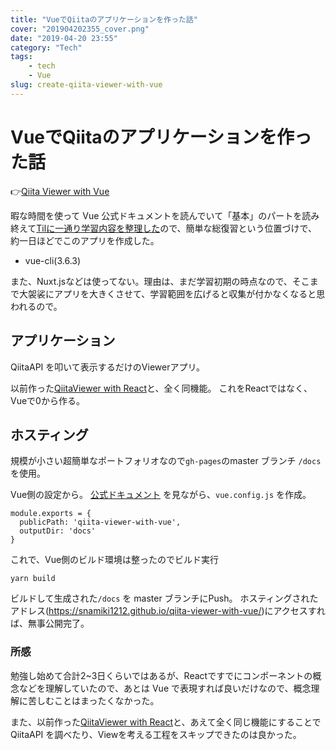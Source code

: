 ```yaml
---
title: "VueでQiitaのアプリケーションを作った話"
cover: "201904202355_cover.png"
date: "2019-04-20 23:55"
category: "Tech"
tags:
    - tech
    - Vue
slug: create-qiita-viewer-with-vue
---
```


# VueでQiitaのアプリケーションを作った話

👉[Qiita Viewer with Vue](https://snamiki1212.github.io/qiita-viewer-with-vue/)

暇な時間を使って Vue 公式ドキュメントを読んでいて「基本」のパートを読み終えて[Tilに一通り学習内容を整理した](https://github.com/snamiki1212/til/blob/master/vue/official_basic/index.md)ので、簡単な総復習という位置づけで、約一日ほどでこのアプリを作成した。

- vue-cli(3.6.3)

また、Nuxt.jsなどは使ってない。理由は、まだ学習初期の時点なので、そこまで大袈裟にアプリを大きくさせて、学習範囲を広げると収集が付かなくなると思われるので。

## アプリケーション

QiitaAPI を叩いて表示するだけのViewerアプリ。

以前作った[QiitaViewer with React](./create-qiita-viewer-with-react)と、全く同機能。
これをReactではなく、Vueで0から作る。

## ホスティング

規模が小さい超簡単なポートフォリオなので`gh-pages`のmaster ブランチ `/docs` を使用。

Vue側の設定から。 [公式ドキュメント](https://cli.vuejs.org/config/#publicpath) を見ながら、`vue.config.js` を作成。

```
module.exports = {
  publicPath: 'qiita-viewer-with-vue',
  outputDir: 'docs'
}
```

これで、Vue側のビルド環境は整ったのでビルド実行

`yarn build`

ビルドして生成された`/docs` を master ブランチにPush。
ホスティングされたアドレス(<https://snamiki1212.github.io/qiita-viewer-with-vue/>)にアクセスすれば、無事公開完了。

### 所感

勉強し始めて合計2~3日くらいではあるが、Reactですでにコンポーネントの概念などを理解していたので、あとは Vue で表現すれば良いだけなので、概念理解に苦しむことはまったくなかった。

また、以前作った[QiitaViewer with React](./create-qiita-viewer-with-react)と、あえて全く同じ機能にすることで QiitaAPI を調べたり、Viewを考える工程をスキップできたのは良かった。

